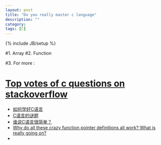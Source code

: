 ```yaml
---
layout: post
title: "Do you really master c language"
description: ""
category: 
tags: [C]
---
```

{% include JB/setup %}

#1. Array
#2. Function

#3. For more : 
# [Top votes of c questions on stackoverflow](http://stackoverflow.com/questions/tagged/c?sort=votes&pagesize=15)
* [如何学好C语言](http://coolshell.cn/articles/4102.html)
* [C语言的谜题](http://coolshell.cn/articles/945.html)
* [谁说C语言很简单？](http://coolshell.cn/articles/873.html)
* [Why do all these crazy function pointer definitions all work? What is really going on?](http://stackoverflow.com/questions/6893285/why-do-all-these-crazy-function-pointer-definitions-all-work-what-is-really-goi)
* [](http://programmers.stackexchange.com/questions/62502/small-c-projects)
